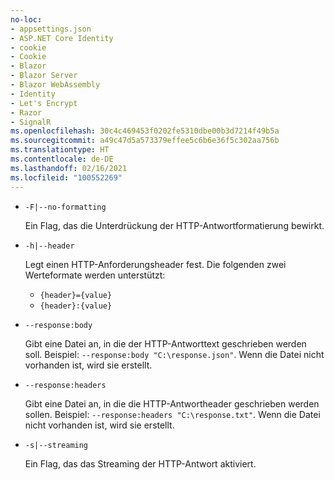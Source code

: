 ```yaml
---
no-loc:
- appsettings.json
- ASP.NET Core Identity
- cookie
- Cookie
- Blazor
- Blazor Server
- Blazor WebAssembly
- Identity
- Let's Encrypt
- Razor
- SignalR
ms.openlocfilehash: 30c4c469453f0202fe5310dbe00b3d7214f49b5a
ms.sourcegitcommit: a49c47d5a573379effee5c6b6e36f5c302aa756b
ms.translationtype: HT
ms.contentlocale: de-DE
ms.lasthandoff: 02/16/2021
ms.locfileid: "100552269"
---
```

* `-F|--no-formatting`

  Ein Flag, das die Unterdrückung der HTTP-Antwortformatierung bewirkt.

* `-h|--header`

  Legt einen HTTP-Anforderungsheader fest. Die folgenden zwei Werteformate werden unterstützt:

  * `{header}={value}`
  * `{header}:{value}`

* `--response:body`

  Gibt eine Datei an, in die der HTTP-Antworttext geschrieben werden soll. Beispiel: `--response:body "C:\response.json"`. Wenn die Datei nicht vorhanden ist, wird sie erstellt.

* `--response:headers`

  Gibt eine Datei an, in die die HTTP-Antwortheader geschrieben werden sollen. Beispiel: `--response:headers "C:\response.txt"`. Wenn die Datei nicht vorhanden ist, wird sie erstellt.

* `-s|--streaming`

  Ein Flag, das das Streaming der HTTP-Antwort aktiviert.
